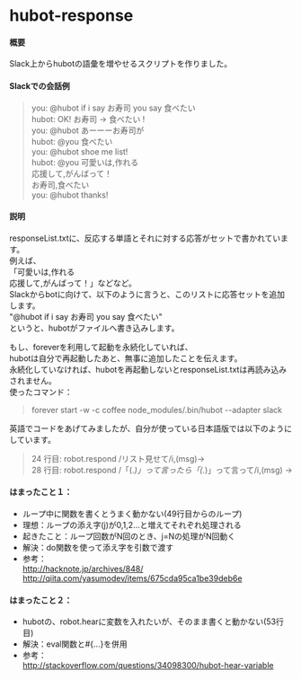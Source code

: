 # hubot-response

#### 概要
Slack上からhubotの語彙を増やせるスクリプトを作りました。

#### Slackでの会話例
>you: @hubot if i say お寿司 you say 食べたい  
>hubot: OK! お寿司 -> 食べたい !  
>you: @hubot あーーーお寿司が  
>hubot: @you 食べたい  
>you: @hubot shoe me list!  
>hubot: @you 可愛いは,作れる  
>応援して,がんばって！  
>お寿司,食べたい  
>you: @hubot thanks!  
 
#### 説明
responseList.txtに、反応する単語とそれに対する応答がセットで書かれています。  
例えば、  
「可愛いは,作れる  
応援して,がんばって！」などなど。  
Slackからbotに向けて、以下のように言うと、このリストに応答セットを追加します。  
"@hubot if i say お寿司 you say 食べたい"  
というと、hubotがファイルへ書き込みします。  

もし、foreverを利用して起動を永続化していれば、  
hubotは自分で再起動したあと、無事に追加したことを伝えます。  
永続化していなければ、hubotを再起動しないとresponseList.txtは再読み込みされません。  
使ったコマンド：
>forever start -w -c coffee node_modules/.bin/hubot  --adapter slack  


英語でコードをあげてみましたが、自分が使っている日本語版では以下のようにしています。
>24 行目: robot.respond /リスト見せて/i,(msg)->  
>28 行目: robot.respond /「(.*)」って言ったら「(.*)」って言って/i,(msg) ->

 
#### はまったこと１：
 - ループ中に関数を書くとうまく動かない(49行目からのループ)
 - 理想：ループの添え字(j)が0,1,2...と増えてそれぞれ処理される
 - 起きたこと：ループ回数がN回のとき、j=Nの処理がN回動く
 - 解決：do関数を使って添え字を引数で渡す
 - 参考：  
http://hacknote.jp/archives/848/
http://qiita.com/yasumodev/items/675cda95ca1be39deb6e

#### はまったこと２：
 - hubotの、robot.hearに変数を入れたいが、そのまま書くと動かない(53行目)
 - 解決：eval関数と#{...}を併用
 - 参考：  
http://stackoverflow.com/questions/34098300/hubot-hear-variable
 
 
